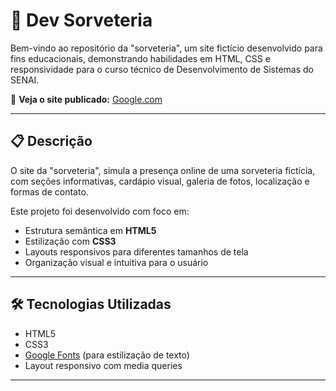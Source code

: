 # 🍨 Dev Sorveteria


Bem-vindo ao repositório da "sorveteria", um site fictício desenvolvido para fins educacionais, demonstrando habilidades em HTML, CSS e responsividade para o curso técnico de Desenvolvimento de Sistemas do SENAI.


🔗 **Veja o site publicado:**
[Google.com](https://google.com)


---


## 📋 Descrição


O site da "sorveteria", simula a presença online de uma sorveteria fictícia, com seções informativas, cardápio visual, galeria de fotos, localização e formas de contato.


Este projeto foi desenvolvido com foco em:


- Estrutura semântica em **HTML5**
- Estilização com **CSS3**
- Layouts responsivos para diferentes tamanhos de tela
- Organização visual e intuitiva para o usuário


---


## 🛠️ Tecnologias Utilizadas


- HTML5
- CSS3
- [Google Fonts](https://fonts.google.com/) (para estilização de texto)
- Layout responsivo com media queries


---